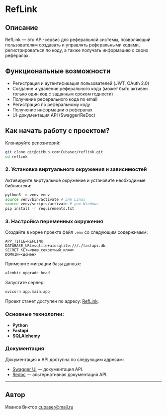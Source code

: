 # RefLink

## Описание
RefLink — это API-сервис для реферальной системы, позволяющий пользователям создавать и управлять реферальными кодами, регистрироваться по коду, а также получать информацию о своих рефералах.


## Функциональные возможности

- Регистрация и аутентификация пользователей (JWT, OAuth 2.0)
- Создание и удаление реферального кода (может быть активен только один код с заданным сроком годности)
- Получение реферального кода по email
- Регистрация по реферальному коду
- Получение информации о рефералах
- UI-документация API (Swagger/ReDoc)

## Как начать работу с проектом?

Клонируйте репозиторий:
```bash
git clone git@github.com:Cubaser/reflink.git
cd reflink
```

### 2. Установка виртуального окружения и зависимостей
Активируйте виртуальное окружение и установите необходимые библиотеки:
```bash
python3 -m venv venv
source venv/bin/activate # для Linux
source venv/scripts/activate # для Windows
pip install -r requirements.txt
```

### 3. Настройка переменных окружения
Создайте в корне проекта файл `.env` со следующим содержимым:
```env
APP_TITLE=REFLINK
DATABASE_URL=sqlite+aiosqlite:///./fastapi.db
SECRET_KEY=<ваш_секретный_ключ>
DOMAIN=<домен>
```

Примените миграции базы данных:
```bash
alembic upgrade head
```

Запустите сервер:
```bash
uvicorn app.main:app
```

Проект станет доступен по адресу: [RefLink](http://127.0.0.1:8000).

### Основные технологии:
- **Python**
- **Fastapi**
- **SQLAlchemy**

### Документация
Документация к API доступна по следующим адресам:

- [Swagger UI](http://127.0.0.1:8000/docs) — документация API.
- [Redoc](http://127.0.0.1:8000/redoc) — альтернативная документация API.

---

## Автор
Иванов Виктор
[cubaser@mail.ru](mailto:cubaser@mail.ru)

